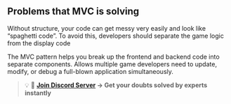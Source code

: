 ## Problems that MVC is solving
Without structure, your code can get messy very easily and look like “spaghetti code”. To avoid this, developers should separate the game logic from the display code

The MVC pattern helps you break up the frontend and backend code into separate components. Allows multiple game developers need to update, modify, or debug a full-blown application simultaneously.

>💡 🚀 **[Join Discord Server](https://discord.gg/J5zDscnzms) → Get your doubts solved by experts instantly**
